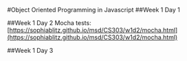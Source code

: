 #Object Oriented Programming in Javascript
##Week 1 Day 1

##Week 1 Day 2
Mocha tests: [https://sophiablitz.github.io/msd/CS303/w1d2/mocha.html](https://sophiablitz.github.io/msd/CS303/w1d2/mocha.html)  

##Week 1 Day 3
